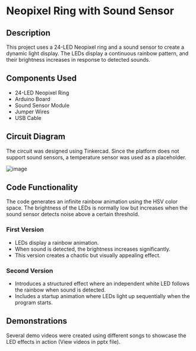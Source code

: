 # Neopixel Ring with Sound Sensor

## Description
This project uses a 24-LED Neopixel ring and a sound sensor to create a dynamic light display. The LEDs display a continuous rainbow pattern, and their brightness increases in response to detected sounds.

## Components Used
- 24-LED Neopixel Ring
- Arduino Board
- Sound Sensor Module
- Jumper Wires
- USB Cable

## Circuit Diagram
The circuit was designed using Tinkercad. Since the platform does not support sound sensors, a temperature sensor was used as a placeholder.

![image](https://github.com/user-attachments/assets/971a7b15-2a13-44e8-95bf-d69d412a1c94)

## Code Functionality
The code generates an infinite rainbow animation using the HSV color space. The brightness of the LEDs is normally low but increases when the sound sensor detects noise above a certain threshold.

### First Version
- LEDs display a rainbow animation.
- When sound is detected, the brightness increases significantly.
- This version creates a chaotic but visually appealing effect.

### Second Version
- Introduces a structured effect where an independent white LED follows the rainbow when sound is detected.
- Includes a startup animation where LEDs light up sequentially when the program starts.

## Demonstrations
Several demo videos were created using different songs to showcase the LED effects in action (View videos in pptx file).



